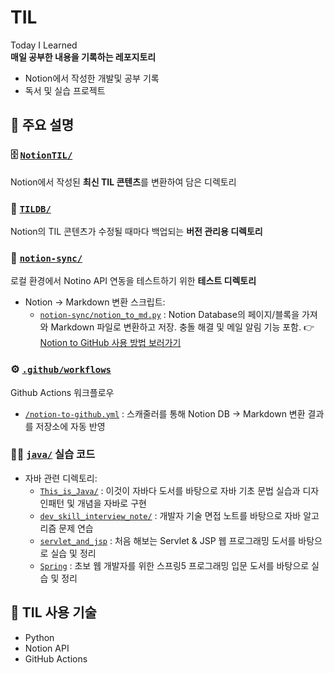 # TIL  
Today I Learned  
**매일 공부한 내용을 기록하는 레포지토리**  

- Notion에서 작성한 개발및 공부 기록  
- 독서 및 실습 프로젝트



## 🔗 주요 설명

### :file_cabinet: [`NotionTIL/`](./NotionTIL)  
Notion에서 작성된 **최신 TIL 콘텐츠**를 변환하여 담은 디렉토리


### :brain: [`TILDB/`](./TILDB)  
Notion의 TIL 콘텐츠가 수정될 때마다 백업되는 **버전 관리용 디렉토리**


### :test_tube: [`notion-sync/`](./notion-sync)  
로컬 환경에서 Notino API 연동을 테스트하기 위한 **테스트 디렉토리**
- Notion -> Markdown 변환 스크립트:
  - [`notion-sync/notion_to_md.py`](./notion-sync/notion-sync/notion_to_md.py) : Notion Database의 페이지/블록을 가져와 Markdown 파일로 변환하고 저장. 충돌 해결 및 메일 알림 기능 포함.
👉 [Notion to GitHub 사용 방법 보러가기](https://github.com/ramgthunder12/notion-to-github)

### ⚙️ [`.github/workflows`](./.github/workflows)
Github Actions 워크플로우
- [`/notion-to-github.yml`](./.github/workflows/notion-to-github.yml) : 스캐줄러를 통해 Notion DB → Markdown 변환 결과를 저장소에 자동 반영


### :technologist: [`java/`](./java) 실습 코드

- 자바 관련 디렉토리:
  - [`This_is_Java/`](./java/This_is_Java) : 이것이 자바다 도서를 바탕으로 자바 기초 문법 실습과 디자인패턴 및 개념을 자바로 구현 
  - [`dev_skill_interview_note/`](./java/dev_skill_interview_note) : 개발자 기술 면접 노트를 바탕으로 자바 알고리즘 문제 연습
  - [`servlet_and_jsp`](./java/servlet_and_jsp) : 처음 해보는 Servlet & JSP 웹 프로그래밍 도서를 바탕으로 실습 및 정리
  - [`Spring`](./java/Spring) : 초보 웹 개발자를 위한 스프링5 프로그래밍 입문 도서를 바탕으로 실습 및 정리


## 📌 TIL 사용 기술

- Python
- Notion API
- GitHub Actions
